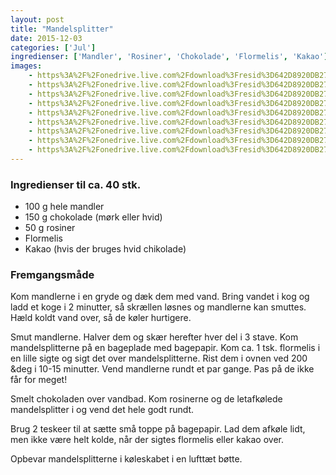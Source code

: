 ```yaml
---
layout: post
title: "Mandelsplitter"
date: 2015-12-03
categories: ['Jul']
ingredienser: ['Mandler', 'Rosiner', 'Chokolade', 'Flormelis', 'Kakao']
images:
    - https%3A%2F%2Fonedrive.live.com%2Fdownload%3Fresid%3D642D8920DB2784EE!223262
    - https%3A%2F%2Fonedrive.live.com%2Fdownload%3Fresid%3D642D8920DB2784EE!223267
    - https%3A%2F%2Fonedrive.live.com%2Fdownload%3Fresid%3D642D8920DB2784EE!223273
    - https%3A%2F%2Fonedrive.live.com%2Fdownload%3Fresid%3D642D8920DB2784EE!223271
    - https%3A%2F%2Fonedrive.live.com%2Fdownload%3Fresid%3D642D8920DB2784EE!223274
    - https%3A%2F%2Fonedrive.live.com%2Fdownload%3Fresid%3D642D8920DB2784EE!223282
    - https%3A%2F%2Fonedrive.live.com%2Fdownload%3Fresid%3D642D8920DB2784EE!223291
    - https%3A%2F%2Fonedrive.live.com%2Fdownload%3Fresid%3D642D8920DB2784EE!223290
    - https%3A%2F%2Fonedrive.live.com%2Fdownload%3Fresid%3D642D8920DB2784EE!223285
---
```


### Ingredienser til ca. 40 stk.
-   100 g hele mandler
-   150 g chokolade (mørk eller hvid)
-   50 g rosiner
-   Flormelis
-   Kakao (hvis der bruges hvid chikolade)

### Fremgangsmåde
Kom mandlerne i en gryde og dæk dem med vand. Bring vandet i kog og ladd et koge i 2 minutter, så skrællen løsnes og mandlerne kan smuttes. Hæld koldt vand over, så de køler hurtigere.

Smut mandlerne. Halver dem og skær herefter hver del i 3 stave. Kom mandelsplitterne på en bageplade med bagepapir. Kom ca. 1 tsk. flormelis i en lille sigte og sigt det over mandelsplitterne. Rist dem i ovnen ved 200 &deg i 10-15 minutter. Vend mandlerne rundt et par gange. Pas på de ikke får for meget!

Smelt chokoladen over vandbad. Kom rosinerne og de letafkølede mandelsplitter i og vend det hele godt rundt.

Brug 2 teskeer til at sætte små toppe på bagepapir. Lad dem afkøle lidt, men ikke være helt kolde, når der sigtes flormelis eller kakao over.

Opbevar mandelsplitterne i køleskabet i en lufttæt bøtte.
